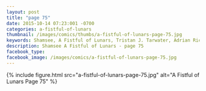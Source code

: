 ```yaml
---
layout: post
title: "page 75"
date: 2015-10-14 07:23:001 -0700
categories: a-fistful-of-lunars
thumbnail: /images/comics/thumbs/a-fistful-of-lunars-page-75.jpg
keywords: Shamsee, A Fistful of Lunars, Tristan J. Tarwater, Adrian Ricker
description: Shamsee A Fistful of Lunars - page 75
facebook_type: 
facebook_image: /images/comics/a-fistful-of-lunars-page-75.jpg
---
```

{% include figure.html src="a-fistful-of-lunars-page-75.jpg" alt="A Fistful of Lunars Page 75" %}